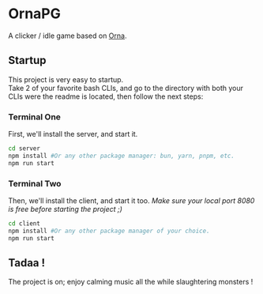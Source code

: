# OrnaPG

A clicker / idle game based on <a href='https://playorna.com/gps/'>Orna</a>.

## Startup
This project is very easy to startup. <br/>
Take 2 of your favorite bash CLIs, and go to the directory with both your CLIs were the readme is located, then follow the next steps:

### Terminal One

First, we'll install the server, and start it.
```bash
cd server
npm install #Or any other package manager: bun, yarn, pnpm, etc.
npm run start
```

### Terminal Two
Then, we'll install the client, and start it too.
<i>Make sure your local port 8080 is free before starting the project ;)</i>
```bash
cd client
npm install #Or any other package manager of your choice.
npm run start
```

## Tadaa !
The project is on; enjoy calming music all the while slaughtering monsters !
